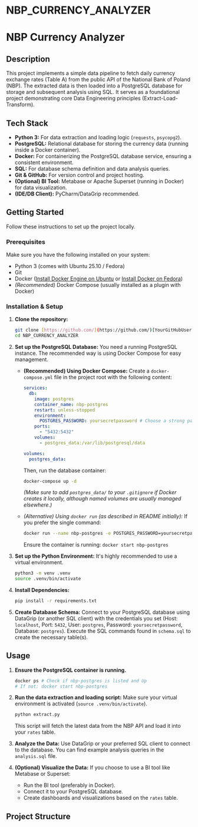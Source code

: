 # NBP_CURRENCY_ANALYZER
# NBP Currency Analyzer

## Description

This project implements a simple data pipeline to fetch daily currency exchange rates (Table A) from the public API of the National Bank of Poland (NBP). The extracted data is then loaded into a PostgreSQL database for storage and subsequent analysis using SQL. It serves as a foundational project demonstrating core Data Engineering principles (Extract-Load-Transform).

## Tech Stack

* **Python 3:** For data extraction and loading logic (`requests`, `psycopg2`).
* **PostgreSQL:** Relational database for storing the currency data (running inside a Docker container).
* **Docker:** For containerizing the PostgreSQL database service, ensuring a consistent environment.
* **SQL:** For database schema definition and data analysis queries.
* **Git & GitHub:** For version control and project hosting.
* **(Optional) BI Tool:** Metabase or Apache Superset (running in Docker) for data visualization.
* **(IDE/DB Client):** PyCharm/DataGrip recommended.

## Getting Started

Follow these instructions to set up the project locally.

### Prerequisites

Make sure you have the following installed on your system:
* Python 3 (comes with Ubuntu 25.10 / Fedora)
* Git
* Docker ([Install Docker Engine on Ubuntu](https://docs.docker.com/engine/install/ubuntu/) or [Install Docker on Fedora](https://docs.fedoraproject.org/en-US/quick-docs/install-docker/))
* *(Recommended)* Docker Compose (usually installed as a plugin with Docker)

### Installation & Setup

1.  **Clone the repository:**
    ```bash
    git clone [https://github.com/](https://github.com/)[YourGitHubUsername]/NBP_CURRENCY_ANALYZER.git
    cd NBP_CURRENCY_ANALYZER
    ```

2.  **Set up the PostgreSQL Database:**
    You need a running PostgreSQL instance. The recommended way is using Docker Compose for easy management.

    * **(Recommended) Using Docker Compose:**
        Create a `docker-compose.yml` file in the project root with the following content:
        ```yaml
        services:
          db:
            image: postgres
            container_name: nbp-postgres
            restart: unless-stopped
            environment:
              POSTGRES_PASSWORD: yoursecretpassword # Choose a strong password
            ports:
              - "5432:5432"
            volumes:
              - postgres_data:/var/lib/postgresql/data

        volumes:
          postgres_data:
        ```
        Then, run the database container:
        ```bash
        docker-compose up -d
        ```
        *(Make sure to add `postgres_data/` to your `.gitignore` if Docker creates it locally, although named volumes are usually managed elsewhere.)*

    * *(Alternative) Using `docker run` (as described in README initially):*
        If you prefer the single command:
        ```bash
        docker run --name nbp-postgres -e POSTGRES_PASSWORD=yoursecretpassword -p 5432:5432 -v nbp_postgres_data:/var/lib/postgresql/data -d postgres
        ```
        Ensure the container is running: `docker start nbp-postgres`

3.  **Set up the Python Environment:**
    It's highly recommended to use a virtual environment.
    ```bash
    python3 -m venv .venv
    source .venv/bin/activate
    ```

4.  **Install Dependencies:**
    ```bash
    pip install -r requirements.txt
    ```

5.  **Create Database Schema:**
    Connect to your PostgreSQL database using DataGrip (or another SQL client) with the credentials you set (Host: `localhost`, Port: `5432`, User: `postgres`, Password: `yoursecretpassword`, Database: `postgres`). Execute the SQL commands found in `schema.sql` to create the necessary table(s).

## Usage

1.  **Ensure the PostgreSQL container is running.**
    ```bash
    docker ps # Check if nbp-postgres is listed and Up
    # If not: docker start nbp-postgres
    ```

2.  **Run the data extraction and loading script:**
    Make sure your virtual environment is activated (`source .venv/bin/activate`).
    ```bash
    python extract.py
    ```
    This script will fetch the latest data from the NBP API and load it into your `rates` table.

3.  **Analyze the Data:**
    Use DataGrip or your preferred SQL client to connect to the database. You can find example analysis queries in the `analysis.sql` file.

4.  **(Optional) Visualize the Data:**
    If you choose to use a BI tool like Metabase or Superset:
    * Run the BI tool (preferably in Docker).
    * Connect it to your PostgreSQL database.
    * Create dashboards and visualizations based on the `rates` table.

## Project Structure